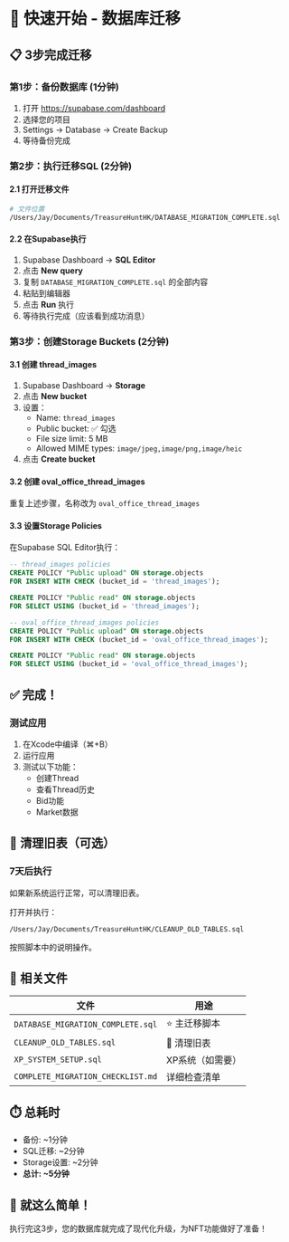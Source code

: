 # 🚀 快速开始 - 数据库迁移

## 📋 3步完成迁移

### 第1步：备份数据库 (1分钟)

1. 打开 https://supabase.com/dashboard
2. 选择您的项目
3. Settings → Database → Create Backup
4. 等待备份完成

### 第2步：执行迁移SQL (2分钟)

#### 2.1 打开迁移文件
```bash
# 文件位置
/Users/Jay/Documents/TreasureHuntHK/DATABASE_MIGRATION_COMPLETE.sql
```

#### 2.2 在Supabase执行
1. Supabase Dashboard → **SQL Editor**
2. 点击 **New query**
3. 复制 `DATABASE_MIGRATION_COMPLETE.sql` 的全部内容
4. 粘贴到编辑器
5. 点击 **Run** 执行
6. 等待执行完成（应该看到成功消息）

### 第3步：创建Storage Buckets (2分钟)

#### 3.1 创建 thread_images
1. Supabase Dashboard → **Storage**
2. 点击 **New bucket**
3. 设置：
   - Name: `thread_images`
   - Public bucket: ✅ 勾选
   - File size limit: 5 MB
   - Allowed MIME types: `image/jpeg,image/png,image/heic`
4. 点击 **Create bucket**

#### 3.2 创建 oval_office_thread_images
重复上述步骤，名称改为 `oval_office_thread_images`

#### 3.3 设置Storage Policies
在Supabase SQL Editor执行：
```sql
-- thread_images policies
CREATE POLICY "Public upload" ON storage.objects
FOR INSERT WITH CHECK (bucket_id = 'thread_images');

CREATE POLICY "Public read" ON storage.objects
FOR SELECT USING (bucket_id = 'thread_images');

-- oval_office_thread_images policies
CREATE POLICY "Public upload" ON storage.objects
FOR INSERT WITH CHECK (bucket_id = 'oval_office_thread_images');

CREATE POLICY "Public read" ON storage.objects
FOR SELECT USING (bucket_id = 'oval_office_thread_images');
```

## ✅ 完成！

### 测试应用
1. 在Xcode中编译（⌘+B）
2. 运行应用
3. 测试以下功能：
   - 创建Thread
   - 查看Thread历史
   - Bid功能
   - Market数据

## 🧹 清理旧表（可选）

### 7天后执行
如果新系统运行正常，可以清理旧表。

打开并执行：
```
/Users/Jay/Documents/TreasureHuntHK/CLEANUP_OLD_TABLES.sql
```

按照脚本中的说明操作。

## 📁 相关文件

| 文件 | 用途 |
|------|------|
| `DATABASE_MIGRATION_COMPLETE.sql` | ⭐ 主迁移脚本 |
| `CLEANUP_OLD_TABLES.sql` | 🧹 清理旧表 |
| `XP_SYSTEM_SETUP.sql` | XP系统（如需要）|
| `COMPLETE_MIGRATION_CHECKLIST.md` | 详细检查清单 |

## ⏱️ 总耗时

- 备份: ~1分钟
- SQL迁移: ~2分钟
- Storage设置: ~2分钟
- **总计: ~5分钟**

## 🎉 就这么简单！

执行完这3步，您的数据库就完成了现代化升级，为NFT功能做好了准备！

